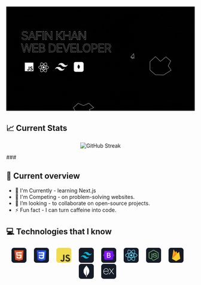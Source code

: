![Full-Stack Web Developer ](https://raw.githubusercontent.com/safinxr/safinxr/main/image/three.gif)


<h2 align="left">📈 Current Stats</h2>

<p align="center">
  <img src="https://github-readme-streak-stats.herokuapp.com?user=safinxr&theme=highcontrast&mode=weekly" alt="GitHub Streak">
</p>
###


<h2 align="left">🤖 Current overview</h2>


- 🌱 I'm Currently - learning Next.js
- 🔐 I'm Competing - on problem-solving websites.
- 🔭 I’m looking - to collaborate on open-source projects.
- ⚡ Fun fact - I can turn caffeine into code.


<h2 align="left">💻 Technologies that I know</h2>

###

<div align="center">
  <img src="https://raw.githubusercontent.com/safinxr/safinxr/main/icons/HTML.png" height="40" alt=""  />
  <img width="12" />
  <img src="https://raw.githubusercontent.com/safinxr/safinxr/main/icons/css.png" height="40" alt=""  />
  <img width="12" />
  <img src="https://raw.githubusercontent.com/safinxr/safinxr/main/icons/JavaScript.png" height="40" alt=""  />
  <img width="12" />
  <img src="https://raw.githubusercontent.com/safinxr/safinxr/main/icons/tailwind.png" height="40" alt=""  />
  <img width="12" />
  <img src="https://raw.githubusercontent.com/safinxr/safinxr/main/icons/Bootsrap.png" height="40" alt=""  />
  <img width="12" />
  <img src="https://raw.githubusercontent.com/safinxr/safinxr/main/icons/react.png" height="40" alt=""  />
  <img width="12" />
  <img src="https://raw.githubusercontent.com/safinxr/safinxr/main/icons/node.png" height="40" alt=""  />
  <img width="12" />
  <img src="https://raw.githubusercontent.com/safinxr/safinxr/main/icons/firebase.png" height="40" alt=""  />
  <img width="12" />
  <img src="https://raw.githubusercontent.com/safinxr/safinxr/main/icons/mongo.png" height="40" alt=""  />
  <img width="12" />
  <img src="https://raw.githubusercontent.com/safinxr/safinxr/main/icons/express.png" height="40" alt=""  />
  <img width="12" />
</div>


###
